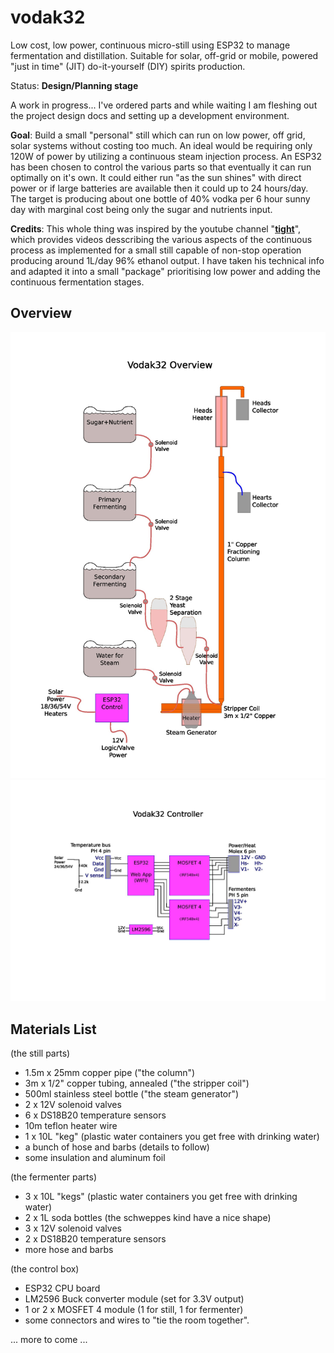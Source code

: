 # vodak32
Low cost, low power, continuous micro-still using ESP32 to manage fermentation and distillation. Suitable for solar, off-grid or mobile, powered "just in time" (JIT) do-it-yourself (DIY) spirits production.

Status: **Design/Planning stage** 

A work in progress... I've ordered parts and while waiting I am fleshing out the project design docs and setting up a development environment.

**Goal**: Build a small "personal" still which can run on low power, off grid, solar systems without costing too much. An ideal would be requiring only 120W of power by utilizing a continuous steam injection process. An ESP32 has been chosen to control the various parts so that eventually it can run optimally on it's own. It could either run "as the sun shines" with direct power or if large batteries are available then it could up to 24 hours/day. The target is producing about one bottle of 40% vodka per 6 hour sunny day with marginal cost being only the sugar and nutrients input.

**Credits**: This whole thing was inspired by the youtube channel "**[tight](https://www.youtube.com/@tight1449/videos)**", which provides videos desscribing the various aspects of the continuous process as implemented for a small still capable of non-stop operation producing around 1L/day 96% ethanol output. I have taken his technical info and adapted it into a small "package" prioritising low power and adding the continuous fermentation stages.

## Overview

<img src="vodak_overview.jpg" alt="Overview" width="1000">
<img src="vodak_control.jpg" alt="Control" width="1000">

## Materials List

(the still parts)
- 1.5m x 25mm copper pipe ("the column")
- 3m x 1/2" copper tubing, annealed ("the stripper coil")
- 500ml stainless steel bottle ("the steam generator")
- 2 x 12V solenoid valves 
- 6 x DS18B20 temperature sensors
- 10m teflon heater wire
- 1 x 10L "keg" (plastic water containers you get free with drinking water) 
- a bunch of hose and barbs (details to follow)
- some insulation and aluminum foil

(the fermenter parts)
- 3 x 10L "kegs" (plastic water containers you get free with drinking water)
- 2 x 1L soda bottles (the schweppes kind have a nice shape)
- 3 x 12V solenoid valves
- 2 x DS18B20  temperature sensors
- more hose and barbs

(the control box)
- ESP32 CPU board
- LM2596 Buck converter module (set for 3.3V output)
- 1 or 2 x MOSFET 4 module (1 for still, 1 for fermenter)
- some connectors and wires to "tie the room together".


... more to come ...



